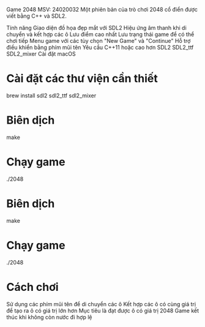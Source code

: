 Game 2048    MSV: 24020032
Một phiên bản của trò chơi 2048 cổ điển được viết bằng C++ và SDL2.

Tính năng
Giao diện đồ họa đẹp mắt với SDL2
Hiệu ứng âm thanh khi di chuyển và kết hợp các ô
Lưu điểm cao nhất
Lưu trạng thái game để có thể chơi tiếp
Menu game với các tùy chọn "New Game" và "Continue"
Hỗ trợ điều khiển bằng phím mũi tên
Yêu cầu
C++11 hoặc cao hơn
SDL2
SDL2_ttf
SDL2_mixer
Cài đặt
macOS
# Cài đặt các thư viện cần thiết
brew install sdl2 sdl2_ttf sdl2_mixer

# Biên dịch
make

# Chạy game
./2048

# Biên dịch
make

# Chạy game
./2048
# Cách chơi
Sử dụng các phím mũi tên để di chuyển các ô
Kết hợp các ô có cùng giá trị để tạo ra ô có giá trị lớn hơn
Mục tiêu là đạt được ô có giá trị 2048
Game kết thúc khi không còn nước đi hợp lệ
